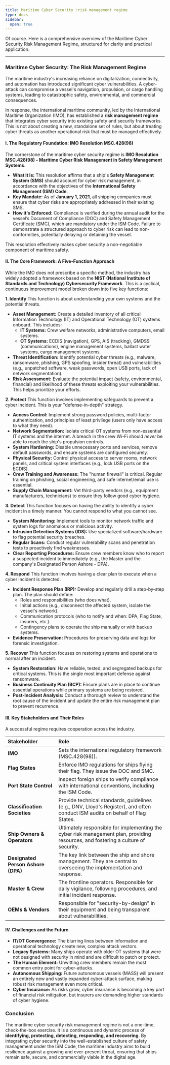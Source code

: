 ```yaml
---
title: Maritime Cyber Security :risk management regime
type: docs
sidebar:
  open: true
---
```


Of course. Here is a comprehensive overview of the Maritime Cyber Security Risk Management Regime, structured for clarity and practical application.

---

### **Maritime Cyber Security: The Risk Management Regime**

The maritime industry's increasing reliance on digitalization, connectivity, and automation has introduced significant cyber vulnerabilities. A cyber-attack can compromise a vessel's navigation, propulsion, or cargo handling systems, leading to catastrophic safety, environmental, and commercial consequences.

In response, the international maritime community, led by the International Maritime Organization (IMO), has established a **risk management regime** that integrates cyber security into existing safety and security frameworks. This is not about creating a new, standalone set of rules, but about treating cyber threats as another operational risk that must be managed effectively.

#### **I. The Regulatory Foundation: IMO Resolution MSC.428(98)**

The cornerstone of the maritime cyber security regime is **IMO Resolution MSC.428(98) - Maritime Cyber Risk Management in Safety Management Systems**.

*   **What it is:** This resolution affirms that a ship's **Safety Management System (SMS)** should account for cyber risk management, in accordance with the objectives of the **International Safety Management (ISM) Code**.
*   **Key Mandate:** As of **January 1, 2021**, all shipping companies must ensure that cyber risks are appropriately addressed in their existing SMS.
*   **How it's Enforced:** Compliance is verified during the annual audit for the vessel’s Document of Compliance (DOC) and Safety Management Certificate (SMC), which are mandatory under the ISM Code. Failure to demonstrate a structured approach to cyber risk can lead to non-conformities, potentially delaying or detaining the vessel.

This resolution effectively makes cyber security a non-negotiable component of maritime safety.

#### **II. The Core Framework: A Five-Function Approach**

While the IMO does not prescribe a specific method, the industry has widely adopted a framework based on the **NIST (National Institute of Standards and Technology) Cybersecurity Framework**. This is a cyclical, continuous improvement model broken down into five key functions:

**1. Identify**
This function is about understanding your own systems and the potential threats.
*   **Asset Management:** Create a detailed inventory of all critical Information Technology (IT) and Operational Technology (OT) systems onboard. This includes:
    *   **IT Systems:** Crew welfare networks, administrative computers, email systems.
    *   **OT Systems:** ECDIS (navigation), GPS, AIS (tracking), GMDSS (communications), engine management systems, ballast water systems, cargo management systems.
*   **Threat Identification:** Identify potential cyber threats (e.g., malware, ransomware, phishing, GPS spoofing, insider threat) and vulnerabilities (e.g., unpatched software, weak passwords, open USB ports, lack of network segmentation).
*   **Risk Assessment:** Evaluate the potential impact (safety, environmental, financial) and likelihood of these threats exploiting your vulnerabilities. This helps prioritize your efforts.

**2. Protect**
This function involves implementing safeguards to prevent a cyber incident. This is your "defense-in-depth" strategy.
*   **Access Control:** Implement strong password policies, multi-factor authentication, and principles of least privilege (users only have access to what they need).
*   **Network Segmentation:** Isolate critical OT systems from non-essential IT systems and the internet. A breach in the crew Wi-Fi should *never* be able to reach the ship's propulsion controls.
*   **System Hardening:** Disable unnecessary ports and services, remove default passwords, and ensure systems are configured securely.
*   **Physical Security:** Control physical access to server rooms, network panels, and critical system interfaces (e.g., lock USB ports on the ECDIS).
*   **Crew Training and Awareness:** The "human firewall" is critical. Regular training on phishing, social engineering, and safe internet/email use is essential.
*   **Supply Chain Management:** Vet third-party vendors (e.g., equipment manufacturers, technicians) to ensure they follow good cyber hygiene.

**3. Detect**
This function focuses on having the ability to identify a cyber incident in a timely manner. You cannot respond to what you cannot see.
*   **System Monitoring:** Implement tools to monitor network traffic and system logs for anomalous or malicious activity.
*   **Intrusion Detection Systems (IDS):** Use specialized software/hardware to flag potential security breaches.
*   **Regular Scans:** Conduct regular vulnerability scans and penetration tests to proactively find weaknesses.
*   **Clear Reporting Procedures:** Ensure crew members know who to report a suspected incident to immediately (e.g., the Master and the company's Designated Person Ashore - DPA).

**4. Respond**
This function involves having a clear plan to execute when a cyber incident is detected.
*   **Incident Response Plan (IRP):** Develop and regularly drill a step-by-step plan. The plan should define:
    *   Roles and responsibilities (who does what).
    *   Initial actions (e.g., disconnect the affected system, isolate the vessel's network).
    *   Communication protocols (who to notify and when: DPA, Flag State, insurers, etc.).
    *   Contingency plans to operate the ship manually or with backup systems.
*   **Evidence Preservation:** Procedures for preserving data and logs for forensic investigation.

**5. Recover**
This function focuses on restoring systems and operations to normal after an incident.
*   **System Restoration:** Have reliable, tested, and segregated backups for critical systems. This is the single most important defense against ransomware.
*   **Business Continuity Plan (BCP):** Ensure plans are in place to continue essential operations while primary systems are being restored.
*   **Post-Incident Analysis:** Conduct a thorough review to understand the root cause of the incident and update the entire risk management plan to prevent recurrence.

#### **III. Key Stakeholders and Their Roles**

A successful regime requires cooperation across the industry.

| Stakeholder | Role |
| :--- | :--- |
| **IMO** | Sets the international regulatory framework (MSC.428(98)). |
| **Flag States** | Enforce IMO regulations for ships flying their flag. They issue the DOC and SMC. |
| **Port State Control** | Inspect foreign ships to verify compliance with international conventions, including the ISM Code. |
| **Classification Societies** | Provide technical standards, guidelines (e.g., DNV, Lloyd's Register), and often conduct ISM audits on behalf of Flag States. |
| **Ship Owners & Operators**| Ultimately responsible for implementing the cyber risk management plan, providing resources, and fostering a culture of security. |
| **Designated Person Ashore (DPA)** | The key link between the ship and shore management. They are central to overseeing the implementation and response. |
| **Master & Crew** | The frontline operators. Responsible for daily vigilance, following procedures, and initial incident response. |
| **OEMs & Vendors** | Responsible for "security-by-design" in their equipment and being transparent about vulnerabilities. |

#### **IV. Challenges and the Future**

*   **IT/OT Convergence:** The blurring lines between information and operational technology create new, complex attack vectors.
*   **Legacy Systems:** Many ships operate with older OT systems that were not designed with security in mind and are difficult to patch or protect.
*   **The Human Element:** Unwitting crew members remain the most common entry point for cyber-attacks.
*   **Autonomous Shipping:** Future autonomous vessels (MASS) will present an entirely new and vastly expanded cyber-attack surface, making robust risk management even more critical.
*   **Cyber Insurance:** As risks grow, cyber insurance is becoming a key part of financial risk mitigation, but insurers are demanding higher standards of cyber hygiene.

### **Conclusion**

The maritime cyber security risk management regime is not a one-time, check-the-box exercise. It is a continuous and dynamic process of **identifying, protecting, detecting, responding, and recovering**. By integrating cyber security into the well-established culture of safety management under the ISM Code, the maritime industry aims to build resilience against a growing and ever-present threat, ensuring that ships remain safe, secure, and commercially viable in the digital age.